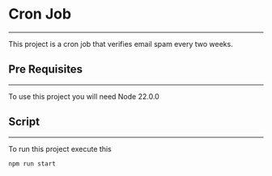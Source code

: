 # Cron Job 
---
This project is a cron job that verifies email spam every two weeks.
## Pre Requisites
---
To use this project you will need Node 22.0.0

## Script
---

To run this project execute this

``` bash
npm run start
```